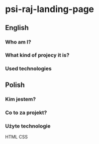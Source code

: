 # psi-raj-landing-page
## English
### Who am I?
### What kind of projecy it is?
### Used technologies
## Polish
### Kim jestem?
### Co to za  projekt?
### Użyte technologie
HTML
CSS

